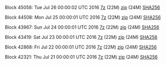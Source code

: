 Block 45058: Tue Jul 26 00:00:02 UTC 2016 [7z](https://transfer.sh/3I1nV/bootstrap.dat.20160726.7z) (22M) [zip](https://transfer.sh/xb69y/bootstrap.dat.20160726.zip) (24M) [SHA256](https://transfer.sh/Zr6ea/sha256.txt)

Block 44508: Mon Jul 25 00:00:01 UTC 2016 [7z](https://transfer.sh/WXpqN/bootstrap.dat.20160725.7z) (22M) [zip](https://transfer.sh/99IbX/bootstrap.dat.20160725.zip) (24M) [SHA256](https://transfer.sh/HamIx/sha256.txt)

Block 43967: Sun Jul 24 00:00:01 UTC 2016 [7z](https://transfer.sh/bkVs5/bootstrap.dat.20160724.7z) (22M) [zip](https://transfer.sh/p9i8j/bootstrap.dat.20160724.zip) (24M) [SHA256](https://transfer.sh/ooyIK/sha256.txt)

Block 43419: Sat Jul 23 00:00:01 UTC 2016 [7z](https://transfer.sh/rP4ll/bootstrap.dat.20160723.7z) (22M) [zip](https://transfer.sh/TkavF/bootstrap.dat.20160723.zip) (24M) [SHA256](https://transfer.sh/VXzKh/sha256.txt)

Block 42868: Fri Jul 22 00:00:01 UTC 2016 [7z](https://transfer.sh/etHIM/bootstrap.dat.20160722.7z) (22M) [zip](https://transfer.sh/65Ena/bootstrap.dat.20160722.zip) (24M) [SHA256](https://transfer.sh/HECPY/sha256.txt)

Block 42321: Thu Jul 21 00:00:01 UTC 2016 [7z](https://transfer.sh/NWW9r/bootstrap.dat.20160721.7z) (22M) [zip](https://transfer.sh/T16bG/bootstrap.dat.20160721.zip) (24M) [SHA256](https://transfer.sh/cLvD3/sha256.txt)
